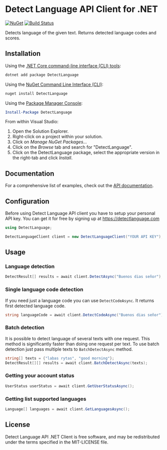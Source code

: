 Detect Language API Client for .NET
========

[![NuGet](https://img.shields.io/nuget/v/detectlanguage.svg)](https://www.nuget.org/packages/DetectLanguage/)
[![Build Status](https://secure.travis-ci.org/detectlanguage/detectlanguage-dotnet.svg)](https://travis-ci.org/detectlanguage/detectlanguage-dotnet)

Detects language of the given text. Returns detected language codes and scores.

## Installation

Using the [.NET Core command-line interface (CLI) tools][dotnet-core-cli-tools]:

```sh
dotnet add package DetectLanguage
```

Using the [NuGet Command Line Interface (CLI)][nuget-cli]:

```sh
nuget install DetectLanguage
```

Using the [Package Manager Console][package-manager-console]:

```powershell
Install-Package DetectLanguage
```

From within Visual Studio:

1. Open the Solution Explorer.
2. Right-click on a project within your solution.
3. Click on *Manage NuGet Packages...*
4. Click on the *Browse* tab and search for "DetectLanguage".
5. Click on the DetectLanguage package, select the appropriate version in the
   right-tab and click *Install*.

## Documentation

For a comprehensive list of examples, check out the [API documentation][api-docs].

## Configuration

Before using Detect Language API client you have to setup your personal API key.
You can get it for free by signing up at https://detectlanguage.com

```c#
using DetectLanguage;

DetectLanguageClient client = new DetectLanguageClient("YOUR API KEY");
```

## Usage

### Language detection

```c#
DetectResult[] results = await client.DetectAsync("Buenos dias señor");
```

### Single language code detection

If you need just a language code you can use `DetectCodeAsync`. It returns first detected language code.

```c#
string languageCode = await client.DetectCodeAsync("Buenos dias señor");
```

### Batch detection

It is possible to detect language of several texts with one request.
This method is significantly faster than doing one request per text.
To use batch detection just pass multiple texts to `BatchDetectAsync` method.

```c#
string[] texts = {"labas rytas", "good morning"};
DetectResult[][] results = await client.BatchDetectAsync(texts);
```

### Getting your account status

```c#
UserStatus userStatus = await client.GetUserStatusAsync();
```

### Getting list supported languages

```c#
Language[] languages = await client.GetLanguagesAsync();
```

## License

Detect Language API .NET Client is free software, and may be redistributed under the terms specified in the MIT-LICENSE file.

[api-docs]: https://detectlanguage.com/documentation
[dotnet-core-cli-tools]: https://docs.microsoft.com/en-us/dotnet/core/tools/
[nuget-cli]: https://docs.microsoft.com/en-us/nuget/tools/nuget-exe-cli-reference
[package-manager-console]: https://docs.microsoft.com/en-us/nuget/tools/package-manager-console
